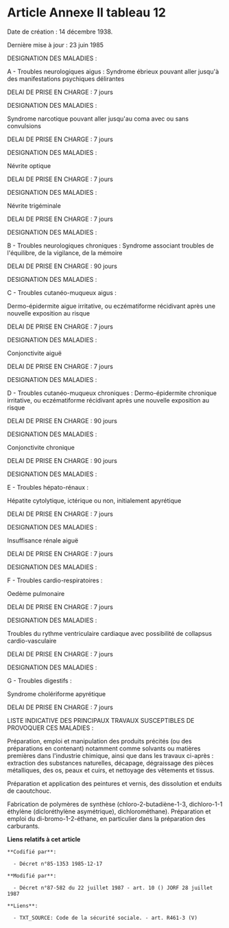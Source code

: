 # Article Annexe II tableau 12

Date de création : 14 décembre 1938. 

Dernière mise à jour : 23 juin 1985 

DESIGNATION DES MALADIES :

A - Troubles neurologiques aigus : Syndrome ébrieux pouvant aller jusqu'à des manifestations psychiques délirantes

DELAI DE PRISE EN CHARGE : 7 jours

DESIGNATION DES MALADIES :

Syndrome narcotique pouvant aller jusqu'au coma avec ou sans convulsions 

DELAI DE PRISE EN CHARGE : 7 jours

DESIGNATION DES MALADIES :

Névrite optique

DELAI DE PRISE EN CHARGE : 7 jours

DESIGNATION DES MALADIES :

Névrite trigéminale

DELAI DE PRISE EN CHARGE : 7 jours

DESIGNATION DES MALADIES :

B - Troubles neurologiques chroniques : Syndrome associant troubles de l'équilibre, de la vigilance, de la mémoire

DELAI DE PRISE EN CHARGE : 90 jours

DESIGNATION DES MALADIES :

C - Troubles cutanéo-muqueux aigus :

Dermo-épidermite aigue irritative, ou eczématiforme récidivant après une nouvelle exposition au risque

DELAI DE PRISE EN CHARGE : 7 jours

DESIGNATION DES MALADIES :

Conjonctivite aiguë

DELAI DE PRISE EN CHARGE : 7 jours

DESIGNATION DES MALADIES :

D - Troubles cutanéo-muqueux chroniques : Dermo-épidermite chronique irritative, ou eczématiforme récidivant après une
nouvelle exposition au risque

DELAI DE PRISE EN CHARGE : 90 jours

DESIGNATION DES MALADIES :

Conjonctivite chronique

DELAI DE PRISE EN CHARGE : 90 jours

DESIGNATION DES MALADIES :

E - Troubles hépato-rénaux :

Hépatite cytolytique, ictérique ou non, initialement apyrétique

DELAI DE PRISE EN CHARGE : 7 jours

DESIGNATION DES MALADIES :

Insuffisance rénale aiguë

DELAI DE PRISE EN CHARGE : 7 jours

DESIGNATION DES MALADIES :

F - Troubles cardio-respiratoires :

Oedème pulmonaire

DELAI DE PRISE EN CHARGE : 7 jours

DESIGNATION DES MALADIES :

Troubles du rythme ventriculaire cardiaque avec possibilité de collapsus cardio-vasculaire

DELAI DE PRISE EN CHARGE : 7 jours

DESIGNATION DES MALADIES :

G - Troubles digestifs :

Syndrome cholériforme apyrétique

DELAI DE PRISE EN CHARGE : 7 jours

LISTE INDICATIVE DES PRINCIPAUX TRAVAUX SUSCEPTIBLES DE PROVOQUER CES MALADIES :

Préparation, emploi et manipulation des produits précités (ou des préparations en contenant) notamment comme solvants ou
matières premières dans l'industrie chimique, ainsi que dans les travaux ci-après : extraction des substances naturelles,
décapage, dégraissage des pièces métalliques, des os, peaux et cuirs, et nettoyage des vêtements et tissus.

Préparation et application des peintures et vernis, des dissolution et enduits de caoutchouc.

Fabrication de polymères de synthèse (chloro-2-butadiène-1-3, dichloro-1-1 éthylène (dicloréthylène asymétrique),
dichlorométhane).    Préparation et emploi du di-bromo-1-2-éthane, en particulier dans la préparation des carburants.

**Liens relatifs à cet article**

	**Codifié par**:

	  - Décret n°85-1353 1985-12-17

	**Modifié par**:

	  - Décret n°87-582 du 22 juillet 1987 - art. 10 () JORF 28 juillet 1987

	**Liens**:

	  - TXT_SOURCE: Code de la sécurité sociale. - art. R461-3 (V)
